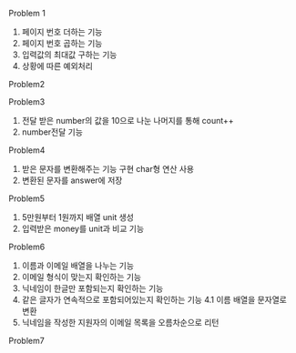 Problem 1
1. 페이지 번호 더하는 기능
2. 페이지 번호 곱하는 기능
3. 입력값의 최대값 구하는 기능
4. 상황에 따른 예외처리


Problem2

Problem3
1. 전달 받은 number의 값을 10으로 나눈 나머지를 통해 count++ 
2. number전달 기능 


Problem4
1. 받은 문자를 변환해주는 기능 구현 char형 연산 사용
2. 변환된 문자를 answer에 저장

Problem5
1. 5만원부터 1원까지 배열 unit 생성
2. 입력받은 money를 unit과 비교 기능

Problem6
1. 이름과 이메일 배열을 나누는 기능
2. 이메일 형식이 맞는지 확인하는 기능
3. 닉네임이 한글만 포함되는지 확인하는 기능
4. 같은 글자가 연속적으로 포함되어있는지 확인하는 기능
4.1 이름 배열을 문자열로 변환
5. 닉네임을 작성한 지원자의 이메일 목록을 오름차순으로 리턴

Problem7
